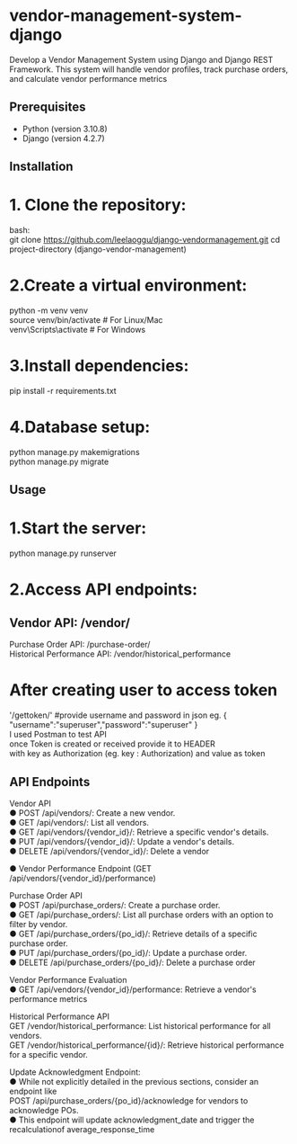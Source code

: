 # vendor-management-system-django

Develop a Vendor Management System using Django and Django REST Framework. This
system will handle vendor profiles, track purchase orders, and calculate vendor performance
metrics

## Prerequisites

- Python (version 3.10.8)
- Django (version 4.2.7)

## Installation

# 1. Clone the repository:
   bash:  
   git clone https://github.com/leelaoggu/django-vendormanagement.git 
   cd project-directory (django-vendor-management)  

# 2.Create a virtual environment:
python -m venv venv  
source venv/bin/activate  # For Linux/Mac  
venv\Scripts\activate     # For Windows  

# 3.Install dependencies:
pip install -r requirements.txt  

# 4.Database setup:
python manage.py makemigrations  
python manage.py migrate  

## Usage
# 1.Start the server:
python manage.py runserver  

# 2.Access API endpoints:

## Vendor API: /vendor/
Purchase Order API: /purchase-order/  
Historical Performance API: /vendor/historical_performance  

# After creating user to access token  
'/gettoken/' #provide username and password in json eg. { "username":"superuser","password":"superuser" }  
I used Postman to test API  
once Token is created or received provide it to HEADER  
with key as Authorization (eg. key : Authorization) and value as token <received-token>    


## API Endpoints
Vendor API  
● POST /api/vendors/: Create a new vendor.  
● GET /api/vendors/: List all vendors.  
● GET /api/vendors/{vendor_id}/: Retrieve a specific vendor's details.  
● PUT /api/vendors/{vendor_id}/: Update a vendor's details.  
● DELETE /api/vendors/{vendor_id}/: Delete a vendor  
  
● Vendor Performance Endpoint (GET /api/vendors/{vendor_id}/performance)  
  
Purchase Order API  
● POST /api/purchase_orders/: Create a purchase order.  
● GET /api/purchase_orders/: List all purchase orders with an option to filter by vendor.  
● GET /api/purchase_orders/{po_id}/: Retrieve details of a specific purchase order.  
● PUT /api/purchase_orders/{po_id}/: Update a purchase order.  
● DELETE /api/purchase_orders/{po_id}/: Delete a purchase order  
  
Vendor Performance Evaluation  
● GET /api/vendors/{vendor_id}/performance: Retrieve a vendor's performance metrics  

Historical Performance API  
GET /vendor/historical_performance: List historical performance for all vendors.  
GET /vendor/historical_performance/{id}/: Retrieve historical performance for a specific vendor.  
  
Update Acknowledgment Endpoint:  
● While not explicitly detailed in the previous sections, consider an endpoint like  
POST /api/purchase_orders/{po_id}/acknowledge for vendors to acknowledge POs.  
● This endpoint will update acknowledgment_date and trigger the recalculationof average_response_time  

  



